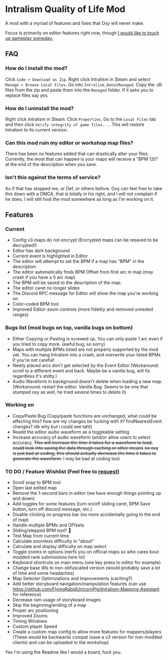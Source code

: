 # Intralism Quality of Life Mod
A mod with a myriad of features and fixes that Oxy will never make.

Focus is primarily on editor features right now, though [I would like to touch up gameplay someday.](https://cdn.discordapp.com/attachments/646553696821444609/905530596632191066/91adfe01e7.png)

## FAQ
### How do I install the mod?
Click `Code > Download as Zip`. Right click Intralism in Steam and select `Manage > Browse Local Files`. Go into `Intralism_Data\Managed`. Copy the .dll files from the zip and paste them into the `Managed` folder. If it asks you to replace files say yes.

### How do I uninstall the mod?
Right click Intralism in Steam. Click `Properties`. Go to the `Local Files` tab and then click `Verify integrity of game files...`. This will restore Intralism to its current version.

### Can this mod ruin my editor or workshop map files?
There has been no features added that can drastically alter your files. Currently, the most that can happen is your maps will receive a "BPM 120" at the end of the description when you save.

### Isn't this against the terms of service?
As if that has stopped me, or Def, or others before. Oxy can feel free to take this down with a DMCA, that is totally in his right, and I will not complain if he does. I will still host the mod somewhere as long as I'm working on it.

## Features
### Current
- Config v3 maps do not encrypt (Encrypted maps can be resaved to be decrypted!)
- Editor has dark background
- Current event is highlighted in Editor
- The editor will attempt to set the BPM if a map has "BPM" in the description
- The editor automatically finds BPM Offset from first arc in map (may crash if you have a 0 arc map)
- The BPM will be saved to the description of the map.
- The editor caret no longer slides
- The Discord RPC message for Editor will show the map you're working on
- Color-coded BPM tool
- Improved Editor-zoom controls (more fidelity and removed unneded ranges)

### Bugs list (mod bugs on top, vanilla bugs on bottom)
- Either Copying or Pasting is screwed up. You can only paste 1 arc even if you tried to copy more. (awful bug, so sorry)
- Maps with multiple BPMs listed are not properly supported by the mod yet. You can hang Intralism into a crash, and overwrite your listed BPMs if you're not careful!
- Newly placed arcs don't get selected by the Event Editor (Workaround: scroll to a different event and back. Maybe be a vanilla bug, will fix regardless it's shitty.)
- Audio Waveform in background doesn't delete when loading a new map. (Workaround: restart the editor. Vanilla Bug. Seems to be one that stumped oxy as well, he tried several times to delete it)

### Working on
- Copy/Paste Bug (Copy/paste functions are unchanged, what could be affecting this? how are my changes be fucking with it? findNearestEvent changes? idk why but i could see taht)
- Readd the editor audio waveform as a toggleable setting
- Increase accuracy of audio waveform (and/or allow users to select accuracy. ~~This will increase the time it takes for a waveform to load, could look into saving the data through caching or other means~~ ~~no oxy is just bad at coding, this should actually *decrease* the time it takes to generate the waveform.~~ I may be bad at coding too)

### TO DO / Feature Wishlist (Feel free to [request](https://github.com/FlyingRabidUnicornPig/IntralismQoLMod/issues))
- Scroll snap to BPM tool
- Open last edited map
- Remove the 1-second bars in editor (we have enough things pointing up and down)
- Add toggles for some features (turn on/off sliding caret, BPM Save button, turn off discord message, etc.)
- Disable clicking on progress bar (no more accidentally going to the end of map)
- Handle multiple BPMs and OFfsets
- Sliding/stepped BPM tool? 👀
- Test Map from current time
- Calculate zoomless difficulty in "about"
- Calculate and display difficulty on map select
- Toggle zooms in options (nerfs you on official maps so who cares bout modded rank submissions here lol)
- Keyboard shortcuts on main menu (one key press to editor for example)
- Change base dlls to non-obfuscated version (would probably save a lot of time and some headaches)
- Map Selector Optimizations and Improvements (caching?)
- Add better storyboard navigation/manipulation features (can use https://github.com/FlyingRabidUnicornPig/Intralism-Mapping-Assistant for reference)
- Decrease ram usage of storyboard images
- Skip the beginning/ending of a map
- Proper arc positioning
- Improved Zooms
- Timing Windows
- Custom player Speed
- Create a custom map config to allow more features for mappers/players (These would be backwards compat (save a v3 version for non-modded clients) and can be uploaded to the workshop)

Yes I'm using the Readme like I would a board, fuck you.
